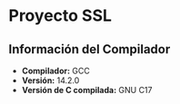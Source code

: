 # Proyecto SSL


## Información del Compilador

* **Compilador:** GCC
* **Versión:** 14.2.0
* **Versión de C compilada:** GNU C17
